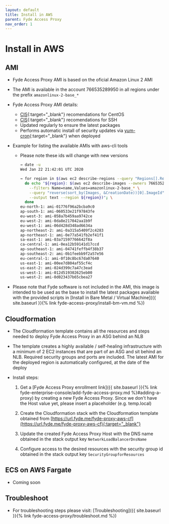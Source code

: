 ```yaml
---
layout: default
title: Install in AWS
parent: Fyde Access Proxy
nav_order: 1
---
```

# Install in AWS

## AMI

- Fyde Access Proxy AMI is based on the oficial Amazon Linux 2 AMI

- The AMI is available in the account 766535289950 in all regions under the prefix `amazonlinux-2-base_*`

- Fyde Access Proxy AMI details:
  - [CIS](https://www.cisecurity.org/){:target="_blank"} recomendations for CentOS
  - [CIS](https://www.cisecurity.org/){:target="_blank"} recomendations for SSH
  - Updated regularly to ensure the latest packages
  - Performs automatic install of security updates via [yum-cron](http://man7.org/linux/man-pages/man8/yum-cron.8.html){:target="_blank"} when deployed

- Example for listing the available AMIs with aws-cli tools

  - Please note these ids will change with new versions

    ```sh
    → date -u
    Wed Jan 22 21:42:01 UTC 2020

    → for region in $(aws ec2 describe-regions --query "Regions[].RegionName" --output text); \
      do echo "${region}: $(aws ec2 describe-images --owners 766535289950 \
        --filters Name=name,Values=amazonlinux-2-base_* \
        --query "reverse(sort_by(Images, &CreationDate))[0].ImageId" \
        --output text --region ${region})"; \
      done
    eu-north-1: ami-01776f96a2bcba9c0
    ap-south-1: ami-060533e21f97843fe
    eu-west-3: ami-058a7b459aa9742ce
    eu-west-2: ami-0da8e217042aa1b9f
    eu-west-1: ami-06d428d348ad6634a
    ap-northeast-2: ami-0a315a5409f2c4283
    ap-northeast-1: ami-0e77a541fb2ef41f1
    sa-east-1: ami-03a71597766642f8a
    ca-central-1: ami-0ea12b59141d17ccd
    ap-southeast-1: ami-04741feffb4f38b37
    ap-southeast-2: ami-0b1feebb9f2a57e56
    eu-central-1: ami-0f10c8bc67da07640
    us-east-1: ami-00ee7d804af55cf4c
    us-east-2: ami-024d399c7a47c3ead
    us-west-1: ami-012d519302625eb00
    us-west-2: ami-0d023437b65cbea27
    ```

- Please note that Fyde software is not included in the AMI, this image is intended to be used as the base to install the latest packages available with the provided scripts in [Install in Bare Metal / Virtual Machine]({{ site.baseurl }}{% link fyde-access-proxy/install-bm-vm.md %})

## Cloudformation

- The Cloudformation template contains all the resources and steps needed to deploy Fyde Access Proxy in an ASG behind an NLB

- The template creates a highly available / self-healing infrastructure with a minimum of 2 EC2 instances that are part of an ASG and sit behind an NLB. Required security groups and ports are included. The latest AMI for the deployed region is automatically configured, at the date of the deploy

- Install steps:

  1. Get a [Fyde Access Proxy enrollment link]({{ site.baseurl }}{% link fyde-enterprise-console/add-fyde-access-proxy.md %}#adding-a-proxy) by creating a new Fyde Access Proxy. Since we don't have the Host value yet, please insert a placeholder (e.g. temp.local)

  2. Create the Cloudformation stack with the Cloudformation template obtained from [https://url.fyde.me/fyde-proxy-aws-cf](https://url.fyde.me/fyde-proxy-aws-cf){:target="_blank"}

  3. Update the created Fyde Access Proxy Host with the DNS name obtained in the stack output key `NetworkLoadBalancerDnsName`

  4. Configure access to the desired resources with the security group id obtained in the stack output key `SecurityGroupforResources`

## ECS on AWS Fargate

- Coming soon

## Troubleshoot

- For troubleshooting steps please visit: [Troubleshooting]({{ site.baseurl }}{% link fyde-access-proxy/troubleshoot.md %})
